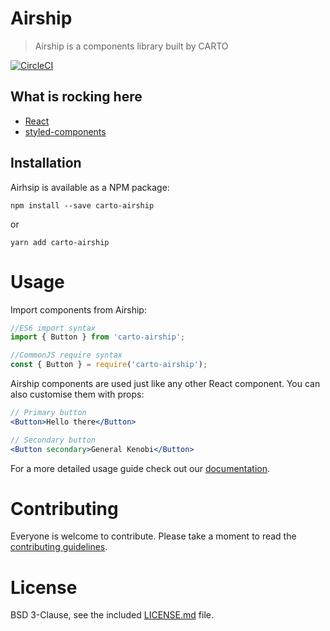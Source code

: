 # Airship
> Airship is a components library built by CARTO

[![CircleCI](https://circleci.com/gh/CartoDB/airship/tree/master.svg?style=svg)](https://circleci.com/gh/CartoDB/airship/tree/master)

## What is rocking here

* [React](https://webpack.js.org/guides/getting-started/)
* [styled-components](http://postcss.org/)

## Installation
Airhsip is available as a NPM package:

```
npm install --save carto-airship
```

or

```
yarn add carto-airship
```

# Usage
Import components from Airship:

```js
//ES6 import syntax
import { Button } from 'carto-airship';

//CommonJS require syntax
const { Button } = require('carto-airship');
```

Airship components are used just like any other React component. You can also customise them with props:

```jsx
// Primary button
<Button>Hello there</Button>

// Secondary button
<Button secondary>General Kenobi</Button>
```

For a more detailed usage guide check out our [documentation](#).

# Contributing

Everyone is welcome to contribute. Please take a moment to read the [contributing guidelines](CONTRIBUTING.md).

# License
BSD 3-Clause, see the included [LICENSE.md](LICENSE.md) file.
